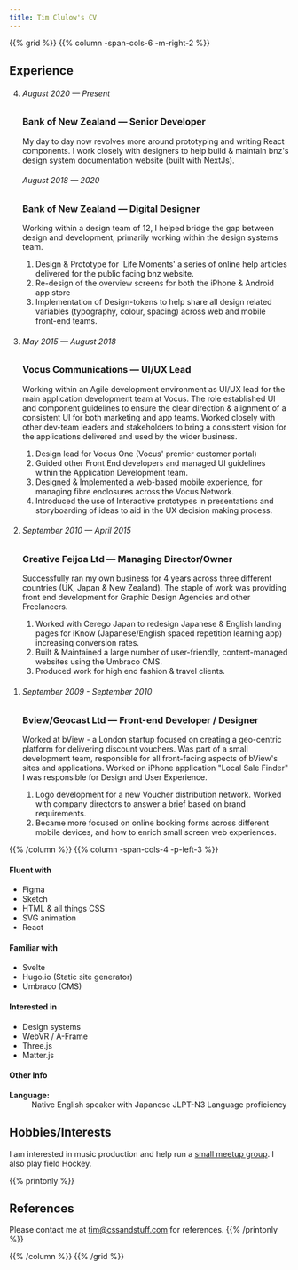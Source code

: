 ```yaml
---
title: Tim Clulow's CV
---
```


{{% grid %}}
{{% column -span-cols-6 -m-right-2 %}}

## Experience

<ol reversed>
<li> 

  ###### _August 2020 — Present_
  ### Bank of New Zealand — Senior Developer
  My day to day now revolves more around prototyping and writing React components. I work closely with designers to help build & maintain bnz's design system documentation website (built with NextJs). 

  ###### _August 2018 — 2020_
  ### Bank of New Zealand — Digital Designer
  Working within a design team of 12, I helped bridge the gap between design and development, primarily working within the design systems team.
  1. Design & Prototype for 'Life Moments' a series of online help articles delivered for the public facing bnz website.
  1. Re-design of the overview screens for both the iPhone & Android app store
  1. Implementation of Design-tokens to help share all design related variables (typography, colour, spacing) across web and mobile front-end teams.

</li>
<li>

   ###### _May 2015 — August 2018_
   ### Vocus Communications — UI/UX Lead
   Working within an Agile development environment as UI/UX lead for the main application development team at Vocus. The role established UI and component guidelines to ensure the clear direction & alignment of a consistent UI for both marketing and app teams. Worked closely with other dev-team leaders and stakeholders to bring a consistent vision for the applications delivered and used by the wider business.

   1. Design lead for Vocus One (Vocus' premier customer portal)
   1. Guided other Front End developers and managed UI guidelines within the Application Development team.
   1. Designed & Implemented a web-based mobile experience, for managing fibre enclosures across the Vocus Network.
   1. Introduced the use of Interactive prototypes in presentations and storyboarding of ideas to aid in the UX decision making process.

</li>
<li>

   ###### _September 2010 — April 2015_
   ### Creative Feijoa Ltd — Managing Director/Owner
   Successfully ran my own business for 4 years across three different countries (UK, Japan & New Zealand). The staple of work was providing front end development for Graphic Design Agencies and other Freelancers.

   1. Worked with Cerego Japan to redesign Japanese & English landing pages for iKnow (Japanese/English spaced repetition learning app) increasing conversion rates.
   1. Built & Maintained a large number of user-friendly, content-managed websites using the Umbraco CMS.
   1. Produced work for high end fashion & travel clients.

<li>
   
   ###### _September 2009 - September 2010_
   ### Bview/Geocast Ltd — Front-end Developer / Designer

   Worked at bView - a London startup focused on creating a geo-centric platform for delivering discount vouchers. Was part of a small development team, responsible for all front-facing aspects of bView's sites and applications.
   Worked on iPhone application "Local Sale Finder" I was responsible for Design and User Experience.

   1. Logo development for a new Voucher distribution network. Worked with company directors to answer a brief based on brand requirements.
   1. Became more focused on online booking forms across different mobile devices, and how to enrich small screen web experiences.

</li>
</ol>
{{% /column %}}
{{% column -span-cols-4 -p-left-3 %}}

#### Fluent with

- Figma
- Sketch
- HTML & all things CSS
- SVG animation
- React

#### Familiar with

- Svelte
- Hugo.io (Static site generator)
- Umbraco (CMS)

#### Interested in

- Design systems
- WebVR / A-Frame
- Three.js
- Matter.js

#### Other Info

<dl>
  <dt><strong>Language:</strong></dt>
  <dd>Native English speaker with Japanese JLPT-N3 Language proficiency</dd>
</dl>

## Hobbies/Interests

I am interested in music production and help run a [small meetup group](https://www.meetup.com/Music-Production-Geeks/). I also play field Hockey.

{{% printonly %}}

## References

Please contact me at [tim@cssandstuff.com](mailto:tim@cssandstuff.com) for references.
{{% /printonly %}}

{{% /column %}}
{{% /grid %}}
